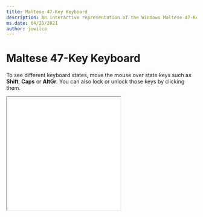 ```yaml
---
title: Maltese 47-Key Keyboard
description: An interactive representation of the Windows Maltese 47-KeyKeyboard. To see different keyboard states, click or move the mouse over the state keys.
ms.date: 04/26/2021
author: jowilco
---
```


# Maltese 47-Key Keyboard

To see different keyboard states, move the mouse over state keys such as **Shift**, **Caps** or **AltGr**. You can also lock or unlock those keys by clicking them.

<iframe src="kbdmlt47.html" height="300"></iframe>
